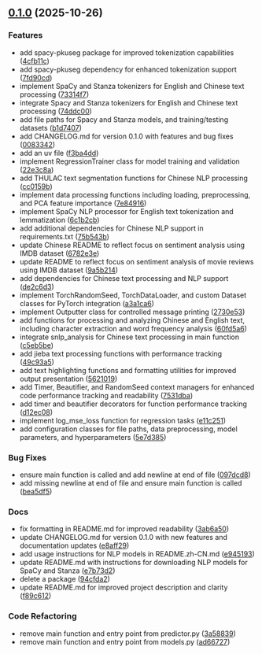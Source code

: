<!-- insertion marker -->
<a name="0.1.0"></a>

## [0.1.0](https://github.com///compare/e5bd4d069fb126a5b9f8597ae4235f19f1c137e9...0.1.0) (2025-10-26)

### Features

- add spacy-pkuseg package for improved tokenization capabilities ([4cfb11c](https://github.com///commit/4cfb11cf50687840ef535ce11070733b8cabae46))
- add spacy-pkuseg dependency for enhanced tokenization support ([7fd90cd](https://github.com///commit/7fd90cd5f3f412beccba3abbf8e48123681b8946))
- implement SpaCy and Stanza tokenizers for English and Chinese text processing ([73314f7](https://github.com///commit/73314f7adb17e43edcdc2917f24d226080fda5fc))
- integrate Spacy and Stanza tokenizers for English and Chinese text processing ([74ddc00](https://github.com///commit/74ddc008919780237dc5210e0a54c8180bf5136b))
- add file paths for Spacy and Stanza models, and training/testing datasets ([b1d7407](https://github.com///commit/b1d7407ce82a19074613072caac4b6f565cb9767))
- add CHANGELOG.md for version 0.1.0 with features and bug fixes ([0083342](https://github.com///commit/0083342a09441f8cc0b3afadff592fbd1c73dbbb))
- add an uv file ([f3ba4dd](https://github.com///commit/f3ba4dd8196ef47e3ce4b9743f8a3c2465a8eff0))
- implement RegressionTrainer class for model training and validation ([22e3c8a](https://github.com///commit/22e3c8a123612761379ba4614c107e589cbff1f5))
- add THULAC text segmentation functions for Chinese NLP processing ([cc0159b](https://github.com///commit/cc0159bdf645a01ef5acf758099ddd09df55e3d5))
- implement data processing functions including loading, preprocessing, and PCA feature importance ([7e84916](https://github.com///commit/7e84916464a453fbd9e7ace6097423eaa1d898b9))
- implement SpaCy NLP processor for English text tokenization and lemmatization ([6c1b2cb](https://github.com///commit/6c1b2cbc7dcfa5cff98005e8b622433300d0300d))
- add additional dependencies for Chinese NLP support in requirements.txt ([75b543b](https://github.com///commit/75b543bd7c02c794e2318415c08c66f161d154e2))
- update Chinese README to reflect focus on sentiment analysis using IMDB dataset ([6782e3e](https://github.com///commit/6782e3e3676fb76445b7029e11ab4f20ea0fda6a))
- update README to reflect focus on sentiment analysis of movie reviews using IMDB dataset ([9a5b214](https://github.com///commit/9a5b21467c2d3a469dab5e62145a26c6f7873c47))
- add dependencies for Chinese text processing and NLP support ([de2c6d3](https://github.com///commit/de2c6d34b8d7a520efcf8af2a1dd487f41fdb2eb))
- implement TorchRandomSeed, TorchDataLoader, and custom Dataset classes for PyTorch integration ([a3a1ca6](https://github.com///commit/a3a1ca6e842f841f958eabcbb33517a501f49c1b))
- implement Outputter class for controlled message printing ([2730e53](https://github.com///commit/2730e531a3c6374ab649ad3d1c9704b3b179ae5b))
- add functions for processing and analyzing Chinese and English text, including character extraction and word frequency analysis ([60fd5a6](https://github.com///commit/60fd5a636c0894aae040dc3c524dc169ed1375a6))
- integrate snlp_analysis for Chinese text processing in main function ([c5eb5be](https://github.com///commit/c5eb5be8767154e04c6672d64726e4d3e648e35a))
- add jieba text processing functions with performance tracking ([49c93a5](https://github.com///commit/49c93a5580501df12a9bc7537a0fcfadb11ad25b))
- add text highlighting functions and formatting utilities for improved output presentation ([5621019](https://github.com///commit/5621019a6f732bfa695ae0af25bd596515f688d3))
- add Timer, Beautifier, and RandomSeed context managers for enhanced code performance tracking and readability ([7531dba](https://github.com///commit/7531dbabb7693a2083bfc8d4fa5246c15cfedab8))
- add timer and beautifier decorators for function performance tracking ([d12ec08](https://github.com///commit/d12ec0892f3620ab787b167b960b7011d52646f5))
- implement log_mse_loss function for regression tasks ([e11c251](https://github.com///commit/e11c251f2443fafd1bc42fa714362a29d2c1e2f3))
- add configuration classes for file paths, data preprocessing, model parameters, and hyperparameters ([5e7d385](https://github.com///commit/5e7d385a42f472c713f53123d915e472f6bd2b62))

### Bug Fixes

- ensure main function is called and add newline at end of file ([097dcd8](https://github.com///commit/097dcd80ba540830cde95dd2cbaf318766fb893f))
- add missing newline at end of file and ensure main function is called ([bea5df5](https://github.com///commit/bea5df5c434698f62a1d749a4c202968dc4f3394))

### Docs

- fix formatting in README.md for improved readability ([3ab6a50](https://github.com///commit/3ab6a50363433783e5515468c09ba0306dd12250))
- update CHANGELOG.md for version 0.1.0 with new features and documentation updates ([e8aff29](https://github.com///commit/e8aff29224f70fb0de239e0189ba9c3ea3214733))
- add usage instructions for NLP models in README.zh-CN.md ([e945193](https://github.com///commit/e94519336c119a16bd8057e634b9d39bb54d1937))
- update README.md with instructions for downloading NLP models for SpaCy and Stanza ([e7b73d2](https://github.com///commit/e7b73d2af1f93ecc78fa95c61f11633f4ac99f1b))
- delete a package ([94cfda2](https://github.com///commit/94cfda215447c877f081147d1123211bf66d088b))
- update README.md for improved project description and clarity ([f89c612](https://github.com///commit/f89c6127362f100988333403fee281182a982163))

### Code Refactoring

- remove main function and entry point from predictor.py ([3a58839](https://github.com///commit/3a58839da2001de341b0d06400e0e763df1d2446))
- remove main function and entry point from models.py ([ad66727](https://github.com///commit/ad667275da8c50f6e873baaed1fea828e169c6ec))


